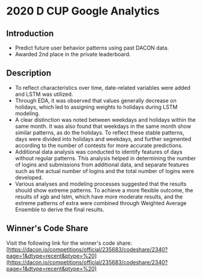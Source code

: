 # 2020 D CUP Google Analytics

## Introduction
- Predict future user behavior patterns using past DACON data.
- Awarded 2nd place in the private leaderboard.

## Description
- To reflect characteristics over time, date-related variables were added and LSTM was utilized.
- Through EDA, it was observed that values generally decrease on holidays, which led to assigning weights to holidays during LSTM modeling.
- A clear distinction was noted between weekdays and holidays within the same month. It was also found that weekdays in the same month show similar patterns, as do the holidays. To reflect these stable patterns, days were divided into holidays and weekdays, and further segmented according to the number of contests for more accurate predictions.
- Additional data analysis was conducted to identify features of days without regular patterns. This analysis helped in determining the number of logins and submissions from additional data, and separate features such as the actual number of logins and the total number of logins were developed.
- Various analyses and modeling processes suggested that the results should show extreme patterns. To achieve a more flexible outcome, the results of xgb and lstm, which have more moderate results, and the extreme patterns of extra were combined through Weighted Average Ensemble to derive the final results.

## Winner's Code Share
Visit the following link for the winner's code share:
[https://dacon.io/competitions/official/235683/codeshare/2340?page=1&dtype=recent&ptype=%20](https://dacon.io/competitions/official/235683/codeshare/2340?page=1&dtype=recent&ptype=%20)
